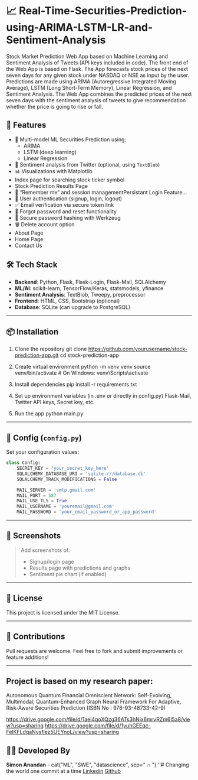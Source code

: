# 📈 Real-Time-Securities-Prediction-using-ARIMA-LSTM-LR-and-Sentiment-Analysis

Stock Market Prediction Web App based on Machine Learning and Sentiment Analysis of Tweets (API keys included in code). The front end of the Web App is based on Flask. The App forecasts stock prices of the next seven days for any given stock under NASDAQ or NSE as input by the user. Predictions are made using ARIMA (Autoregressive Integrated Moving Average), LSTM (Long Short-Term Memory), Linear Regression, and Sentiment Analysis. The Web App combines the predicted prices of the next seven days with the sentiment analysis of tweets to give recommendation whether the price is going to rise or fall.

## 🌟 Features

- 🧠 Multi-model ML Securities Prediction using:
  - ARIMA
  - LSTM (deep learning)
  - Linear Regression
- 💬 Sentiment analysis from Twitter (optional, using `TextBlob`)
- 📊 Visualizations with Matplotlib
- Index page for searching stock ticker symbol
- Stock Prediction Results Page
- 🍪 “Remember me” and session managementPersistant Login Feature... 
- 🔐 User authentication (signup, login, logout)
- ✅ Email verification via secure token link
- 📩 Forgot password and reset functionality
- 🧹 Secure password hashing with Werkzeug
- 🗑️ Delete account option
- About Page
- Home Page
- Contact Us

## 🛠 Tech Stack

- **Backend**: Python, Flask, Flask-Login, Flask-Mail, SQLAlchemy
- **ML/AI**: scikit-learn, TensorFlow/Keras, statsmodels, yfinance
- **Sentiment Analysis**: TextBlob, Tweepy, preprocessor
- **Frontend**: HTML, CSS, Bootstrap (optional)
- **Database**: SQLite (can upgrade to PostgreSQL)

---

## 📦 Installation

1. Clone the repository
git clone https://github.com/yourusername/stock-prediction-app.git
cd stock-prediction-app

2. Create virtual environment
python -m venv venv
source venv/bin/activate   # On Windows: venv\Scripts\activate

3. Install dependencies
pip install -r requirements.txt

4. Set up environment variables (in .env or directly in config.py)
Flask-Mail, Twitter API keys, Secret key, etc.

5. Run the app
python main.py

---------------

## 🔐 Config (`config.py`)

Set your configuration values:

```python
class Config:
    SECRET_KEY = 'your_secret_key_here'
    SQLALCHEMY_DATABASE_URI = 'sqlite:///database.db'
    SQLALCHEMY_TRACK_MODIFICATIONS = False

    MAIL_SERVER = 'smtp.gmail.com'
    MAIL_PORT = 587
    MAIL_USE_TLS = True
    MAIL_USERNAME = 'youremail@gmail.com'
    MAIL_PASSWORD = 'your_email_password_or_app_password'
```
---
## 📸 Screenshots

> Add screenshots of:
> - Signup/login page
> - Results page with predictions and graphs
> - Sentiment pie chart (if enabled)

---

## 📄 License

This project is licensed under the MIT License.

---

## 🤝 Contributions

Pull requests are welcome. Feel free to fork and submit improvements or feature additions!

---



## Project is based on my research paper:

Autonomous Quantum Financial Omniscient Network: Self-Evolving, Multimodal, Quantum-Enhanced Graph Neural Framework For Adaptive, Risk-Aware Securities Prediction 
(ISBN No : 978-93-48733-42-9)

https://drive.google.com/file/d/1aei4qoXQzg36ATs3hNix6mrvRZm6l5a8/view?usp=sharing
https://drive.google.com/file/d/1yuhGEEqc-FelKFLdqaNysflez5UEYnoL/view?usp=sharing


## 🧑‍💻 Developed By

**Simon Anandan** - cat("ML", "SWE", "datascience", sep=" ∩ ")
''# Changing the world one commit at a time
[Linkedin](https://www.linkedin.com/in/simon-anandan/)
[Github](https://github.com/EricMaxwellnetizen?tab=repositories)





